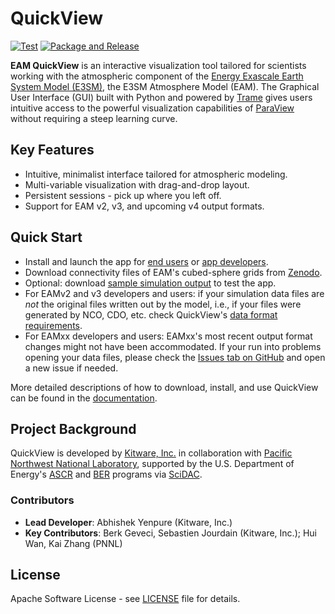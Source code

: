 # QuickView

[![Test](https://github.com/ayenpure/QuickView/actions/workflows/test.yml/badge.svg)](https://github.com/ayenpure/QuickView/actions/workflows/test.yml)
[![Package and Release](https://github.com/ayenpure/QuickView/actions/workflows/package-and-release.yml/badge.svg)](https://github.com/ayenpure/QuickView/actions/workflows/package-and-release.yml)

**EAM QuickView** is an interactive visualization tool
tailored for scientists working with the atmospheric component of the
[Energy Exascale Earth System Model (E3SM)](https://e3sm.org/), the
E3SM Atmosphere Model (EAM). 
The Graphical User Interface (GUI) built with Python and
powered by [Trame](https://www.kitware.com/trame/)
gives users intuitive access to the powerful visualization capabilities of
[ParaView](https://www.paraview.org/) without requiring a steep learning curve.

## Key Features

- Intuitive, minimalist interface tailored for atmospheric modeling.
- Multi-variable visualization with drag-and-drop layout.
- Persistent sessions - pick up where you left off.
- Support for EAM v2, v3, and upcoming v4 output formats.

## Quick Start

- Install and launch the app for [end users](docs/setup/for_end_users.md)
  or [app developers](docs/setup/for_app_developers.md).
- Download connectivity files of EAM's cubed-sphere grids from
  [Zenodo](https://doi.org/10.5281/zenodo.16908567).
- Optional: download [sample simulation output](https://zenodo.org/records/16922608)
  to test the app.
- For EAMv2 and v3 developers and users: if your simulation data files
  are *not* the original files written out by the model,
  i.e., if your files were generated by NCO, CDO, etc.
  check QuickView's [data format requirements](docs/userguide/data_requirements.md).
- For EAMxx developers and users: EAMxx's most recent output format
  changes might not have been accommodated. If your run into problems
  opening your data files, please check the
  [Issues tab on GitHub](https://github.com/ayenpure/QuickView/issues) and
  open a new issue if needed.

More detailed descriptions of how to download, install, and use QuickView
can be found in the [documentation](https://quickview.readthedocs.io/en/latest/).

## Project Background

QuickView is developed by [Kitware, Inc.](https://www.kitware.com/) in
collaboration with
[Pacific Northwest National Laboratory](https://www.pnnl.gov/), supported by the
U.S. Department of Energy's
[ASCR](https://www.energy.gov/science/ascr/advanced-scientific-computing-research)
and
[BER](https://www.energy.gov/science/ber/biological-and-environmental-research)
programs via [SciDAC](https://www.scidac.gov/).

### Contributors

- **Lead Developer**: Abhishek Yenpure (Kitware, Inc.)
- **Key Contributors**: Berk Geveci, Sebastien Jourdain (Kitware, Inc.); Hui
  Wan, Kai Zhang (PNNL)

## License

Apache Software License - see [LICENSE](LICENSE) file for details.
